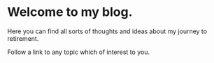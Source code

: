 # Welcome to my blog.
Here you can find all sorts of thoughts and ideas about my journey to retirement.

Follow a link to any topic which of interest to you.

